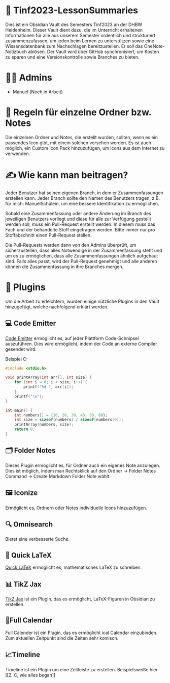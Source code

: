 # 🌟 Tinf2023-LessonSummaries
Dies ist ein Obsidian Vault des Semesters Tinf2023 an der DHBW Heidenheim. Dieser Vault dient dazu, die im Unterricht erhaltenen Informationen für alle aus unserem Semester ordentlich und strukturiert zusammenzufassen, um jeden beim Lernen zu unterstützen sowie eine Wissensdatenbank zum Nachschlagen bereitzustellen. Er soll das OneNote-Notizbuch ablösen. Der Vault wird über GitHub synchronisiert, um Kosten zu sparen und eine Versionskontrolle sowie Branches zu bieten.

# 👨‍💼 Admins 
- Manuel 
  (Noch in Arbeit)

# 📂 Regeln für einzelne Ordner bzw. Notes
Die einzelnen Ordner und Notes, die erstellt wurden, sollten, wenn es ein passendes Icon gibt, mit einem solchen versehen werden. Es ist auch möglich, ein Custom Icon Pack hinzuzufügen, um Icons aus dem Internet zu verwenden.

# ✍️ Wie kann man beitragen?
Jeder Benutzer hat seinen eigenen Branch, in dem er Zusammenfassungen erstellen kann. Jeder Branch sollte den Namen des Benutzers tragen, z.B. für mich: ManuelSchülein, um eine bessere Identifikation zu ermöglichen. 

Sobald eine Zusammenfassung oder andere Änderung im Branch des jeweiligen Benutzers vorliegt und diese für alle zur Verfügung gestellt werden soll, muss ein Pull-Request erstellt werden. In diesem muss das Fach und der behandelte Stoff eingetragen werden. Bitte immer nur pro Stoffabschnitt einen Pull-Request stellen. 

Die Pull-Requests werden dann von den Admins überprüft, um sicherzustellen, dass alles Notwendige in der Zusammenfassung steht und um es zu ermöglichen, dass alle Zusammenfassungen ähnlich aufgebaut sind. Falls alles passt, wird der Pull-Request genehmigt und alle anderen können die Zusammenfassung in ihre Branches mergen.

# 🔌 Plugins
Um die Arbeit zu erleichtern, wurden einige nützliche Plugins in den Vault hinzugefügt, welche nachfolgend erklärt werden.

## 💻 Code Emitter
[Code Emitter](https://github.com/mokeyish/obsidian-code-emitter) ermöglicht es, auf jeder Plattform Code-Schnipsel auszuführen. Dies wird ermöglicht, indem der Code an externe Compiler gesendet wird.

Beispiel C:
```cpp
#include <stdio.h>

void printArray(int arr[], int size) {
    for (int i = 0; i < size; i++) {
        printf("%d ", arr[i]);
    }
    printf("\n");
}

int main() {
    int numbers[] = {10, 20, 30, 40, 50, 60};
    int size = sizeof(numbers) / sizeof(numbers[0]);
    printArray(numbers, size);
    return 0;
}
```
## 🗂 Folder Notes

Dieses Plugin ermöglicht es, für Ordner auch ein eigenes Note anzulegen. Dies ist möglich, indem man Rechtsklick auf den Ordner → Folder Notes Command → Create Markdown Folder Note wählt.

## 🖼 Iconize

Ermöglicht es, Ordnern oder Notes individuelle Icons hinzuzufügen.

## 🔍 Omnisearch

Bietet eine verbesserte Suche.

## 🧮 Quick LaTeX

[Quick LaTeX](https://github.com/joeyuping/quick_latex_obsidian) ermöglicht es, mathematisches LaTeX zu schreiben.

## 📊 TikZ Jax

[TikZ Jax](https://github.com/artisticat1/obsidian-tikzjax) ist ein Plugin, das es ermöglicht, LaTeX-Figuren in Obsidian zu erstellen.

##  📅Full Calendar

Full Calender ist ein Plugin, das es ermöglicht ical Calendar einzubinden. Zum aktuellen Zeitpunkt sind die Zeiten sehr komisch. 

## 📈Timeline
Timeline ist ein Plugin um eine Zeitleiste zu erstellen. Beispielsweiße hier [[2. C, wie alles began]]
